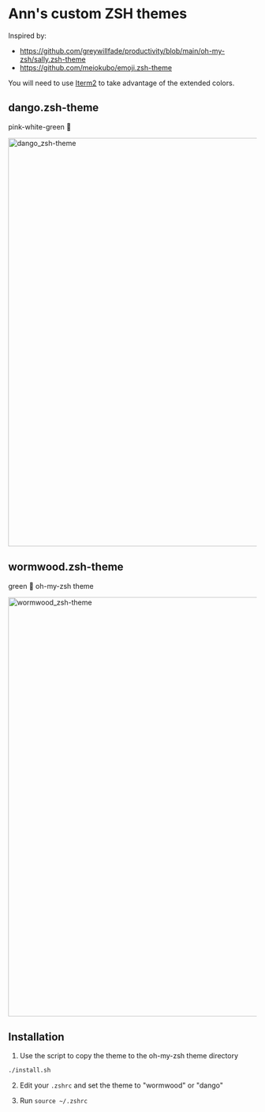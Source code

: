 # Ann's custom ZSH themes

Inspired by:
- https://github.com/greywillfade/productivity/blob/main/oh-my-zsh/sally.zsh-theme
- https://github.com/meiokubo/emoji.zsh-theme

You will need to use [Iterm2](https://iterm2.com/) to take advantage of the extended colors.

## dango.zsh-theme
pink-white-green 🍡

<img width="828" alt="dango_zsh-theme" src="https://user-images.githubusercontent.com/4602369/159944043-f37116e9-c545-48d4-a9fb-238e237fe344.png">


## wormwood.zsh-theme
green 🌿 oh-my-zsh theme

<img width="850" alt="wormwood_zsh-theme" src="https://user-images.githubusercontent.com/4602369/159943948-351dffbe-219f-46fe-9b38-f72b69b81724.png">


## Installation

1. Use the script to copy the theme to the oh-my-zsh theme directory
```sh
./install.sh
```

2. Edit your `.zshrc` and set the theme to "wormwood" or "dango"

3. Run `source ~/.zshrc`


